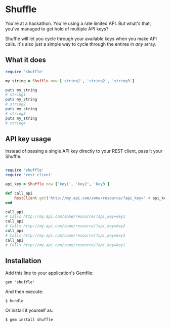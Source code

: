 # Shuffle

You're at a hackathon. You're using a rate limited API. But what's that, you've managed to get hold of multiple API keys?

Shuffle will let you cycle through your available keys when you make API calls. It's also just a simple way to cycle through the entires in _any_ array.

## What it does

```ruby
require 'shuffle'

my_string = Shuffle.new ['string1', 'string2', 'string3']

puts my_string
# string1
puts my_string
# string2
puts my_string
# string3
puts my_string
# string4
```

## API key usage

Instead of passing a single API key directly to your REST client, pass it your Shuffle.

```ruby

require 'shuffle'
require 'rest_client'

api_key = Shuffle.new ['key1', 'key2', 'key3']

def call_api
    RestClient.get('http://my.api.com/some/resource/?api_key=' + api_key)
end

call_api
# Calls http://my.api.com/some/resource/?api_key=key1
call_api
# Calls http://my.api.com/some/resource/?api_key=key2
call_api
# Calls http://my.api.com/some/resource/?api_key=key3
call_api
# Calls http://my.api.com/some/resource/?api_key=key1
```

## Installation

Add this line to your application's Gemfile:

    gem 'shuffle'

And then execute:

    $ bundle

Or install it yourself as:

    $ gem install shuffle
